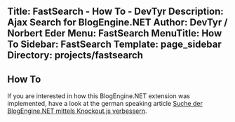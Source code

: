 Title: FastSearch - How To - DevTyr
Description: Ajax Search for BlogEngine.NET 
Author: DevTyr / Norbert Eder
Menu: FastSearch
MenuTitle: How To
Sidebar: FastSearch
Template: page_sidebar
Directory: projects/fastsearch
-----

## How To

If you are interested in how this BlogEngine.NET extension was implemented, have a look at the german speaking article [Suche der BlogEngine.NET mittels Knockout.js verbessern](http://devtyr.norberteder.com/post/Suche-der-BlogEngineNET-mittels-Knockoutjs-verbessern-ein-Praxisbeispiel.aspx "Suche der BlogEngine.NET mittels Knockout.js verbessern").